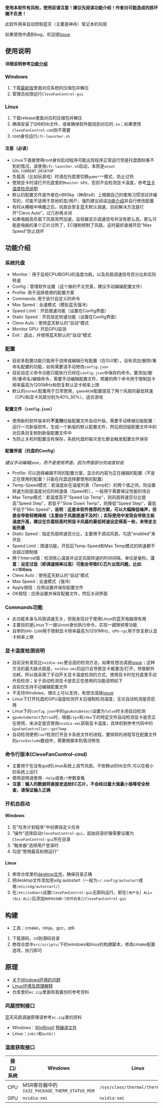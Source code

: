 **使用本软件有风险，使用前请注意！建议先阅读功能介绍！作者对可能造成的损坏概不负责！**

此软件用来自动控制蓝天（主要是神舟）笔记本的风扇

如果使用中遇到bug，欢迎提[Issue](https://github.com/elight2/ClevoFanControl/issues)

## 使用说明

**详细说明参考[功能介绍](#功能介绍)**

### Windows

1. 下载[最新版](https://github.com/elight2/ClevoFanControl/releases/latest)里面对应系统的压缩包并解压
2. 管理员权限运行`ClevoFanControl-gui`

### Linux

1. 下载release里面对应的压缩包并解压
2. 确保安装了Qt6的lib文件，或者确保软件能找到对应的`.so`；如果使用`ClevoFanControl-cmd`则不需要
3. root身份运行`cfc-launcher.sh`

#### 注意（必读）

* Linux下直接使用root身份启动程序可能出现程序正常运行但是托盘图标看不到的情况，请使用`cfc-launcher.sh`启动，本质是`unset XDG_CURRENT_DESKTOP`
* 负载高（比如玩游戏）时请在托盘里切换`game***`模式，防止过热
* 使用显卡时请打开托盘里的`Monitor GPU`，否则不会检测显卡温度，参考[显卡温度检测说明](#显卡温度检测说明)
* 默认的配置文件是作者在n960kp（神舟tx8）上根据自己的使用习惯测试并编写的，可能不适用于其他机型/用户，强烈建议阅读[功能介绍](#功能介绍)并自行修改配置
* 有时从睡眠中唤醒之后，风扇会恢复蓝天默认调速，目前解决方法是打开"Clevo Auto"，过几秒再关闭
* 如果电脑高负载下风扇突然加速，监视器显示调速信号并没有那么高，那么可能是电脑的某个芯片过热了，EC强制控制了风扇，这时最好直接开启"Max Speed"防止烧坏

## 功能介绍

### 系统托盘

* Monitor：用于监视CPU和GPU的温度功耗，以及风扇调速信号百分比和实际转速
* Config：管理软件设置（这个做的不太完善，建议手动编辑配置文件）
* Profile: 用于选择使用的配置方案
* Commands: 用于执行自定义的命令
* Max Speed：全速模式（模拟蓝天强冷）
* Speed Limit：开启限速功能（设置在Config界面）
* Static Speed：开启恒定转速功能（设置在Config界面）
* Clevo Auto：使用蓝天默认的“自动”模式
* Monitor GPU: 开启GPU监测
* Exit：退出，并使用蓝天默认的“自动”模式

### 配置

* 目前多配置功能只能用于选择或编辑已有配置（在GUI里），没有添加/删除/重命名配置的功能，如有需要请手动修改`config.json`
* 目前自定义命令功能只能执行已经在`config.json`中保存的命令，要添加/删除/重命名/编辑命令，需要手动编辑配置文件，预置的两个命令用于限制显卡频率最高为1200MHz和恢复默认显卡频率上限
* 默认的`normal`配置用于日常使用，`game4030`配置提高了两个风扇的最低转速（CPU和显卡风扇分别为40%,30%），适合游戏

#### 配置文件（`config.json`）

* 使用新的软件版本时**不支持**旧版配置文件自动升级，需要手动移植旧版配置：运行一次新版软件，生成一个新版的默认配置文件，然后把旧版配置文件中的对应条目复制到新版配置文件中
* 为防止关机时配置没有保存，系统托盘的每次变化都会触发配置文件保存

#### 配置界面（托盘的Config）

*建议手动编辑json，而不是使用界面，因为界面部分完成度较低*

* Profile: 可以选择编辑不同的配置方案，显示的内容为正在编辑的配置（不是正在使用的配置！只能在托盘选择要使用的配置）
* Temp-Speed模式：若温度处在温度列表（Temp栏）的两个值之间，则设置转速为较低温度对应的转速值（Speed栏），一般用于需要保证性能的场合
* Max Temp模式：若温度高于"Speed Up Temp"，则风扇转速百分比提高"Speed Step"，若低于"Slow Down Temp"，则降低"Speed Step"，最低不低于"Min Speed"，**说明：这是本软件推荐的方案，可以大幅降低噪声，但是会导致轻微降频（主要由于风扇提速不及时）；实际使用中发现会导致主板温度升高，建议在负载较高时把显卡风扇的最低转速设定得高一些，来带走主板热量**
* Static Speed：指定风扇转速百分比，主要用于调试风扇，勾选"enabled"来开启
* Speed Limit：限速功能，开启后Temp-Speed和Max Temp模式的转速都不会超过限制值
* 两个Interval值：检测核心温度并设定风扇转速的时间间隔，单位是毫秒。**注意：设定过低（即调速频率过高）可能会导致EC芯片出现问题，比如<=100ms**
* Clevo Auto：使用蓝天默认的“自动”模式
* Max Speed：全速模式（强冷）
* Apply按钮：应用设置并保存配置文件
* OK按钮：应用设置并保存配置文件，然后关闭界面

### Commands功能

* 此功能本身与风扇调速无关，但我发现对于使用Linux的蓝天电脑很有用
* 主要目的是Linux下一键以root身份执行命令，实现一键限频等功能
* 自带的`GPU-1200`用于限制显卡频率最高为1200MHz，`GPU-rgc`用于恢复默认显卡频率上限

### 显卡温度检测说明

* 目前没有发现比`nvidia-smi`更合适的检测方法，如果有想法请提[issue](https://github.com/elight2/ClevoFanControl/issues)；这种方法的最大缺点就是，`nvidia-smi`的运行会导致显卡被激活/打开，导致额外功耗，所以我采用了手动开关显卡温度检测的方式，使用显卡时在托盘里手动开启检测；关于自动检测显卡是否正在使用的功能说明如下
* 目前仅支持手动编辑配置文件
* 不支持Windows，理论上可以支持，有想法请提[issue](https://github.com/elight2/ClevoFanControl/issues)
* Linux下打开托盘的GPU温度检测开关后强制检测温度，无论自动检测是否启用
* Linux下的`config.json`中的`gpuAutoDetect`设置为`false`时关闭自动检测
* `gpuAutoDetect`为`true`时，根据`/sys`和`/dev`下的特定文件自动检测显卡是否正在使用，来决定是否使用`nvidia-smi`获取显卡温度，具体机制参考代码中的`GpuFanController::getTemp`
* 自动检测使用`lsof`检测打开显卡系统文件的进程，要排除的进程写在配置文件的`procExclude`数组中，需要根据本机情况修改

### 命令行版本(ClevoFanControl-cmd)
* 主要用于在没有gui的Linux系统上调节风扇，不依赖qt的lib文件,可以在极小的系统上运行
* 使用说明请使用`--help`或者`/?`参数查看
* **注意：输入的数据将直接发送给EC芯片，不会经过最大值最小值等安全检查，请保证输入正确**

### 开机自启动

#### Windows

1. 在”任务计划程序“中创建自定义任务
2. ”操作“选择启动`ClevoFanControl-gui`，起始目录好像需要设置为`ClevoFanControl-gui`所在目录
3. ”触发器“选择用户登录时
4. 勾选”使用最高权限运行“

#### Linux

1. 修改仓库里的[desktop文件](src/scripts/start-cfc.desktop)，确保目录正确
2. 把desktop文件添加至xdg autostart（一般为`~/.config/autostart`或者`/etc/xdg/autostart/`）
3. 在`/etc/sudoers`设置`ClevoFanControl-gui`无密码运行，即在`[用户名] ALL=(ALL:ALL)`后添加`NOPASSWD:[软件目录]/ClevoFanControl-gui`

## 构建
* 工具：cmake，ninja，gcc，qt6
1. 下载源码，cd到源码目录
2. 修改仓库中`src/scripts/`下的windows和linux的构建脚本，修改cmake配置选项，执行即可

## 原理

* [关于Windows环境的问题](https://tieba.baidu.com/p/9101786783)
* [Linux环境及原理解释](https://tieba.baidu.com/p/9101786783)
* 仓库里的`ec.zip`里面有我备份的参考资料

### 风扇控制接口

蓝天风扇调速原理请参考`ec.zip`里的资料

* Windows：[WinRing0](https://github.com/GermanAizek/WinRing0) [预编译文件](https://github.com/QCute/WinRing0)
* Linux：`inb()`和`outb()`

### 温度获取接口

|接口/系统|Windows                                   |Linux                            |
|--------|------------------------------------------|---------------------------------|
|CPU     |MSR寄存器中的`IA32_PACKAGE_THERM_STATUS_MSR`|`/sys/class/thermal/thermal_zone`|
|GPU     |`nvidia-smi`                              |`nvidia-smi`                      |
